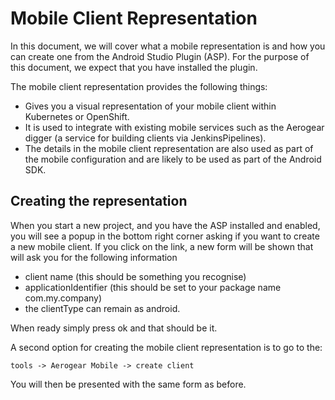 # Mobile Client Representation

In this document, we will cover what a mobile representation is and how you can create one
from the Android Studio Plugin (ASP). For the purpose of this document, we expect that
you have installed the plugin.


The mobile client representation provides the following things: 
- Gives you a visual representation of your mobile client within Kubernetes or OpenShift. 
- It is used to integrate with existing mobile services such as the 
Aerogear digger (a service for building clients via JenkinsPipelines).
- The details in the mobile client representation are also used as part of the mobile
configuration and are likely to be used as part of the Android SDK.


## Creating the representation

When you start a new project, and you have the ASP installed and enabled, you will see
a popup in the bottom right corner asking if you want to create a new mobile client. 
If you click on the link, a new form will be shown that will ask you for the following
information
- client name (this should be something you recognise)
- applicationIdentifier (this should be set to your package name com.my.company)
- the clientType can remain as android.

When ready simply press ok and that should be it.

A second option for creating the mobile client representation is to go to the:

```tools -> Aerogear Mobile -> create client```

You will then be presented with the same form as before.
